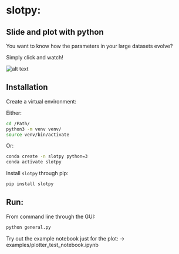 # slotpy:
## Slide and plot with python

You want to know how the parameters in your large datasets evolve?

Simply click and watch! 

![alt text](https://github.com/Chia-vie/slotpy/blob/main/slotpy_logo_prelim.png)


## Installation

Create a virtual environment:

Either: 
```bash
cd /Path/
python3 -m venv venv/
source venv/bin/activate
```

Or:
```bash
conda create -n slotpy python=3
conda activate slotpy
```

Install ```slotpy``` through pip:

```bash
pip install slotpy
```

## Run:

From command line through the GUI:
```bash
python general.py
```

Try out the example notebook just for the plot:
-> examples/plotter_test_notebook.ipynb

